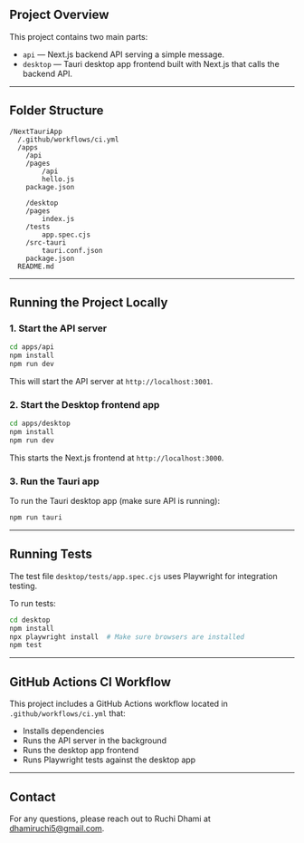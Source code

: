 
## Project Overview

This project contains two main parts:
- `api` — Next.js backend API serving a simple message.
- `desktop` — Tauri desktop app frontend built with Next.js that calls the backend API.

---

## Folder Structure

```
/NextTauriApp
  /.github/workflows/ci.yml
  /apps
    /api
    /pages
        /api
        hello.js    
    package.json
  
    /desktop
    /pages
        index.js 
    /tests
        app.spec.cjs       
    /src-tauri
        tauri.conf.json       
    package.json
  README.md
```

---

## Running the Project Locally

### 1. Start the API server
```bash
cd apps/api
npm install
npm run dev
```
This will start the API server at `http://localhost:3001`.

### 2. Start the Desktop frontend app
```bash
cd apps/desktop
npm install
npm run dev
```
This starts the Next.js frontend at `http://localhost:3000`.

### 3. Run the Tauri app
To run the Tauri desktop app (make sure API is running):
```bash
npm run tauri
```

---

## Running Tests

The test file `desktop/tests/app.spec.cjs` uses Playwright for integration testing.

To run tests:
```bash
cd desktop
npm install
npx playwright install  # Make sure browsers are installed
npm test
```

---

## GitHub Actions CI Workflow

This project includes a GitHub Actions workflow located in `.github/workflows/ci.yml` that:

- Installs dependencies
- Runs the API server in the background
- Runs the desktop app frontend
- Runs Playwright tests against the desktop app

---



## Contact

For any questions, please reach out to Ruchi Dhami at dhamiruchi5@gmail.com.
